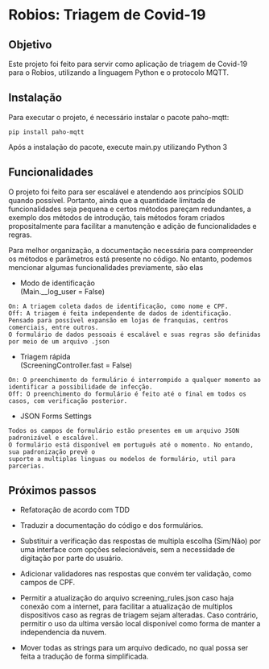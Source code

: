 # Robios: Triagem de Covid-19 

## Objetivo

Este projeto foi feito para servir como aplicação de triagem de Covid-19 para o Robios, utilizando a linguagem Python e o protocolo MQTT.

## Instalação

Para executar o projeto, é necessário instalar o pacote paho-mqtt:
```
pip install paho-mqtt
```
Após a instalação do pacote, execute main.py utilizando Python 3

## Funcionalidades

O projeto foi feito para ser escalável e atendendo aos princípios SOLID quando possível. 
Portanto, ainda que a quantidade limitada de funcionalidades seja pequena e certos métodos pareçam redundantes, 
a exemplo dos métodos de introdução, tais métodos foram criados propositalmente para facilitar a manutenção e adição de funcionalidades e regras. 

Para melhor organização, a documentação necessária para compreender os métodos e parâmetros está presente no código. 
No entanto, podemos mencionar algumas funcionalidades previamente, são elas


- Modo de identificação  
(Main.__log_user = False)
```
On: A triagem coleta dados de identificação, como nome e CPF.
Off: A triagem é feita independente de dados de identificação.
Pensado para possível expansão em lojas de franquias, centros comerciais, entre outros.  
O formulário de dados pessoais é escalável e suas regras são definidas por meio de um arquivo .json  
```
- Triagem rápida  
(ScreeningController.fast = False)
```
On: O preenchimento do formulário é interrompido a qualquer momento ao identificar a possibilidade de infecção.
Off: O preenchimento do formulário é feito até o final em todos os casos, com verificação posterior.
```
- JSON Forms Settings
```
Todos os campos de formulário estão presentes em um arquivo JSON padronizável e escalável.  
O formulário está disponível em português até o momento. No entando, sua padronização prevê o  
suporte a multiplas linguas ou modelos de formulário, util para parcerias.
```

## Próximos passos

- Refatoração de acordo com TDD

- Traduzir a documentação do código e dos formulários.

- Substituir a verificação das respostas de multipla escolha (Sim/Não) por uma interface com opções selecionáveis, sem a necessidade de digitação por parte do usuário.

- Adicionar validadores nas respostas que convém ter validação, como campos de CPF.

- Permitir a atualização do arquivo screening_rules.json caso haja conexão com a internet, para facilitar a atualização de multiplos dispositivos caso as regras de triagem sejam alteradas. Caso contrário, permitir o uso da ultima versão local disponível como forma de manter a independencia da nuvem.

- Mover todas as strings para um arquivo dedicado, no qual possa ser feita a tradução de forma simplificada.

